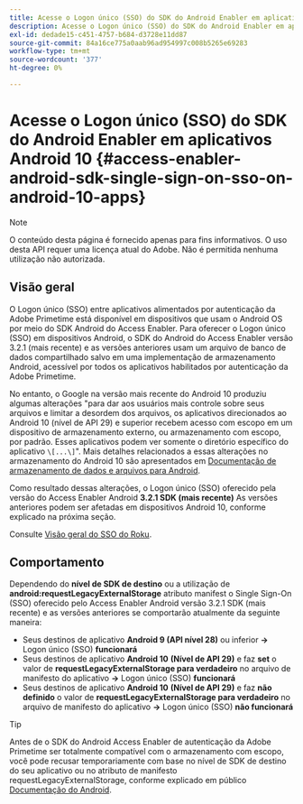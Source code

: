 ```yaml
---
title: Acesse o Logon único (SSO) do SDK do Android Enabler em aplicativos Android 10
description: Acesse o Logon único (SSO) do SDK do Android Enabler em aplicativos Android 10
exl-id: dedade15-c451-4757-b684-d3728e11dd87
source-git-commit: 84a16ce775a0aab96ad954997c008b5265e69283
workflow-type: tm+mt
source-wordcount: '377'
ht-degree: 0%

---
```


# Acesse o Logon único (SSO) do SDK do Android Enabler em aplicativos Android 10 {#access-enabler-android-sdk-single-sign-on-sso-on-android-10-apps}

>[!NOTE]
>
>O conteúdo desta página é fornecido apenas para fins informativos. O uso desta API requer uma licença atual do Adobe. Não é permitida nenhuma utilização não autorizada.

## Visão geral

O Logon único (SSO) entre aplicativos alimentados por autenticação da Adobe Primetime está disponível em dispositivos que usam o Android OS por meio do SDK Android do Access Enabler. Para oferecer o Logon único (SSO) em dispositivos Android, o SDK do Android do Access Enabler versão 3.2.1 (mais recente) e as versões anteriores usam um arquivo de banco de dados compartilhado salvo em uma implementação de armazenamento Android, acessível por todos os aplicativos habilitados por autenticação da Adobe Primetime.

No entanto, o Google na versão mais recente do Android 10 produziu algumas alterações &quot;para dar aos usuários mais controle sobre seus arquivos e limitar a desordem dos arquivos, os aplicativos direcionados ao Android 10 (nível de API 29) e superior recebem acesso com escopo em um dispositivo de armazenamento externo, ou armazenamento com escopo, por padrão. Esses aplicativos podem ver somente o diretório específico do aplicativo `\[...\]`&quot;. Mais detalhes relacionados a essas alterações no armazenamento do Android 10 são apresentados em [Documentação de armazenamento de dados e arquivos para Android](https://developer.android.com/training/data-storage/files/external-scoped).

Como resultado dessas alterações, o Logon único (SSO) oferecido pela versão do Access Enabler Android **3.2.1 SDK (mais recente)** As versões anteriores podem ser afetadas em dispositivos Android 10, conforme explicado na próxima seção.

Consulte [Visão geral do SSO do Roku](/help/authentication/roku-sso-overview.md).

## Comportamento

Dependendo do **nível de SDK de destino** ou a utilização de **android:requestLegacyExternalStorage** atributo manifest o Single Sign-On (SSO) oferecido pelo Access Enabler Android versão 3.2.1 SDK (mais recente) e as versões anteriores se comportarão atualmente da seguinte maneira:

- Seus destinos de aplicativo **Android 9 (API nível 28)** ou inferior **-\>** Logon único (SSO) **funcionará**
- Seus destinos de aplicativo **Android 10** **(Nível de API 29)** e faz **set** o valor de **requestLegacyExternalStorage para verdadeiro** no arquivo de manifesto do aplicativo **-\>** Logon único (SSO) **funcionará**
- Seus destinos de aplicativo **Android 10** **(Nível de API 29)** e faz **não definido** o valor de **requestLegacyExternalStorage para verdadeiro** no arquivo de manifesto do aplicativo **-\>** Logon único (SSO) **não funcionará**


>[!TIP]
>
> Antes de o SDK do Android Access Enabler de autenticação da Adobe Primetime ser totalmente compatível com o armazenamento com escopo, você pode recusar temporariamente com base no nível de SDK de destino do seu aplicativo ou no atributo de manifesto requestLegacyExternalStorage, conforme explicado em público [Documentação do Android](https://developer.android.com/training/data-storage/files/external-scoped#opt-out-of-scoped-storage).
